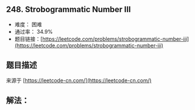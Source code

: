 ## 248. Strobogrammatic Number III

- 难度： 困难
- 通过率： 34.9%
- 题目链接：[https://leetcode.com/problems/strobogrammatic-number-iii](https://leetcode.com/problems/strobogrammatic-number-iii)


## 题目描述

来源于 [https://leetcode-cn.com/](https://leetcode-cn.com/)



## 解法：